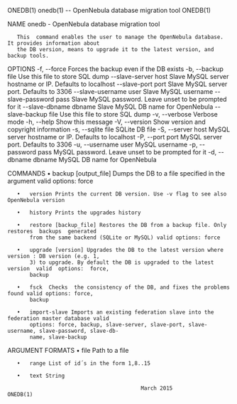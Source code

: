 ONEDB(1)                    onedb(1) -- OpenNebula database migration tool                    ONEDB(1)

NAME
       onedb - OpenNebula database migration tool

       This  command enables the user to manage the OpenNebula database. It provides information about
       the DB version, means to upgrade it to the latest version, and backup tools.

OPTIONS
        -f, --force               Forces the backup even if the DB exists
        -b, --backup file         Use this file to store SQL dump
        --slave-server host       Slave MySQL server hostname or IP. Defaults to
                                  localhost
        --slave-port port         Slave MySQL server port. Defaults to 3306
        --slave-username user     Slave MySQL username
        --slave-password pass     Slave MySQL password. Leave unset to be prompted
                                  for it
        --slave-dbname dbname     Slave MySQL DB name for OpenNebula
        --slave-backup file       Use this file to store SQL dump
        -v, --verbose             Verbose mode
        -h, --help                Show this message
        -V, --version             Show version and copyright information
        -s, --sqlite file         SQLite DB file
        -S, --server host         MySQL server hostname or IP. Defaults to
                                  localhost
        -P, --port port           MySQL server port. Defaults to 3306
        -u, --username user       MySQL username
        -p, --password pass       MySQL password. Leave unset to be prompted for it
        -d, --dbname dbname       MySQL DB name for OpenNebula

COMMANDS
       •   backup [output_file] Dumps the DB to a file specified in the argument valid options: force

       •   version Prints the current DB version. Use -v flag to see also OpenNebula version

       •   history Prints the upgrades history

       •   restore [backup_file] Restores the DB from a backup file. Only restores  backups  generated
           from the same backend (SQLite or MySQL) valid options: force

       •   upgrade [version] Upgrades the DB to the latest version where version : DB version (e.g. 1,
           3) to upgrade. By default the DB is upgraded to the latest version  valid  options:  force,
           backup

       •   fsck  Checks  the consistency of the DB, and fixes the problems found valid options: force,
           backup

       •   import-slave Imports an existing federation slave into the federation master database valid
           options: force, backup, slave-server, slave-port, slave-username, slave-password, slave-db‐
           name, slave-backup

ARGUMENT FORMATS
       •   file Path to a file

       •   range List of id´s in the form 1,8..15

       •   text String

                                              March 2015                                      ONEDB(1)
